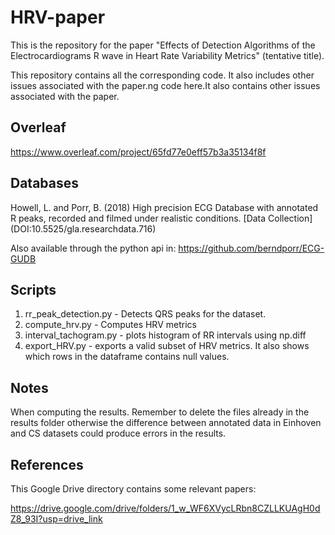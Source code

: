 # HRV-paper

This is the repository for the paper "Effects of Detection Algorithms of the Electrocardiograms R wave in Heart Rate Variability Metrics" (tentative title). 

This repository contains all the corresponding code. It also includes other issues associated with the paper.ng code here.It also contains other issues associated with the paper.


## Overleaf 

https://www.overleaf.com/project/65fd77e0eff57b3a35134f8f

## Databases

Howell, L. and Porr, B. (2018) High precision ECG Database with annotated R peaks, recorded and filmed under realistic conditions. [Data Collection] (DOI:10.5525/gla.researchdata.716)

Also available through the python api in: https://github.com/berndporr/ECG-GUDB

## Scripts

1. rr_peak_detection.py - Detects QRS peaks for the dataset.
2. compute_hrv.py - Computes HRV metrics
3. interval_tachogram.py - plots histogram of RR intervals using np.diff
4. export_HRV.py - exports a valid subset of HRV metrics. It also shows which rows in the dataframe contains null values.

## Notes

When computing the results. Remember to delete the files already in the results folder otherwise the difference between annotated data in Einhoven and CS datasets could produce errors in the results.

## References

This Google Drive directory contains some relevant papers:

https://drive.google.com/drive/folders/1_w_WF6XVycLRbn8CZLLKUAgH0dZ8_93I?usp=drive_link
